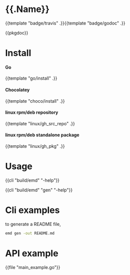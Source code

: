 # {{.Name}}

{{template "badge/travis" .}}{{template "badge/godoc" .}}

{{pkgdoc}}

# Install

#### Go
{{template "go/install" .}}

#### Chocolatey

{{template "choco/install" .}}

#### linux rpm/deb repository

{{template "linux/gh_src_repo" .}}

#### linux rpm/deb standalone package

{{template "linux/gh_pkg" .}}

# Usage

{{cli "build/emd" "-help"}}

{{cli "build/emd" "gen" "-help"}}

# Cli examples

to generate a README file,
```sh
emd gen -out README.md
```

# API example

{{file "main_example.go"}}
